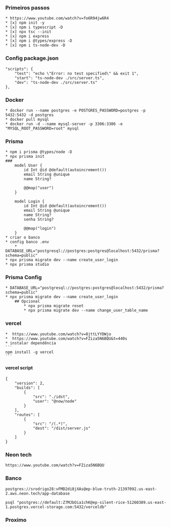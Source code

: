 ### Primeiros passos
    * https://www.youtube.com/watch?v=fo6R94jw6R4
    * [x] npm init -y
    * [x] npm i typescript -D
    * [x] npx tsc --init
    * [x] npm i express
    * [x] npm i @types/express -D
    * [x] npm i ts-node-dev -D
### Config package.json
    "scripts": {
        "test": "echo \"Error: no test specified\" && exit 1",
        "start": "ts-node-dev ./src/server.ts",
        "dev": "ts-node-dev ./src/server.ts"
    },
### Docker
    * docker run --name postgres -e POSTGRES_PASSWORD=postgres -p 5432:5432 -d postgres
    * docker pull mysql
    * docker run -d --name mysql-server -p 3306:3306 -e "MYSQL_ROOT_PASSWORD=root" mysql
### Prisma
    * npm i prisma @types/node -D
    * npx prisma init
    ### 
        model User {
            id Int @id @default(autoincrement())
            email String @unique
            name String?

            @@map("user")
        }

        model Login {
            id Int @id @default(autoincrement())
            email String @unique
            name String?
            senha String?

            @@map("login")
        }
    * criar o banco
    * config banco .env
        * DATABASE_URL="postgresql://postgres:postgres@localhost:5432/prisma?schema=public"
    * npx prisma migrate dev --name create_user_login
    * npx prisma studio
        

### Prisma Config
    * DATABASE_URL="postgresql://postgres:postgres@localhost:5432/prisma?schema=public"
    * npx prisma migrate dev --name create_user_login
        ## Opcional 
            * npx prisma migrate reset
            * npx prisma migrate dev --name change_user_table_name

### vercel
    *  https://www.youtube.com/watch?v=8jttLYYDWjo
    *  https://www.youtube.com/watch?v=FZiza5N6BQU&t=440s
    * instalar dependência
    ```
    npm install -g vercel
    ```
#### vercel script
```
{
    "version": 2,
    "builds": [
        {
            "src": "./idst",
            "user": "@now/node"
        }
    ],
    "routes": [
        {
            "src": "/(.*)",
            "dest": "/dist/server.js"
        }
    ]
}
```
### Neon tech
```
https://www.youtube.com/watch?v=FZiza5N6BQU
```
### Banco
```
postgres://srodrigo28:vFMD2di8jXAs@ep-blue-truth-21397092.us-east-2.aws.neon.tech/app-database
```

```
psql "postgres://default:Z7MJbOia1chK@ep-silent-rice-51260389.us-east-1.postgres.vercel-storage.com:5432/verceldb"
```
### Proximo